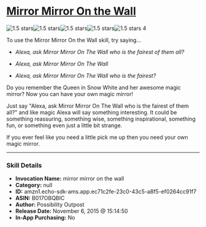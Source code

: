 # [Mirror Mirror On the Wall](http://alexa.amazon.com/#skills/amzn1.echo-sdk-ams.app.ec71c2fe-23c0-43c5-a8f5-ef0264cc91f7)
![1.5 stars](../../images/ic_star_black_18dp_1x.png)![1.5 stars](../../images/ic_star_half_black_18dp_1x.png)![1.5 stars](../../images/ic_star_border_black_18dp_1x.png)![1.5 stars](../../images/ic_star_border_black_18dp_1x.png)![1.5 stars](../../images/ic_star_border_black_18dp_1x.png) 4

To use the Mirror Mirror On the Wall skill, try saying...

* *Alexa, ask Mirror Mirror On The Wall who is the fairest of them all?*

* *Alexa, ask Mirror Mirror On The Wall*

* *Alexa, ask Mirror Mirror On The Wall who is the fairest?*

Do you remember the Queen in Snow White and her awesome magic mirror? Now you can have your own magic mirror!

Just say "Alexa, ask Mirror Mirror On The Wall who is the fairest of them all?" and like magic Alexa will say something interesting. It could be something reassuring, something wise, something inspirational, something fun, or something even just a little bit strange.

If you ever feel like you need a little pick me up then you need your own magic mirror.

***

### Skill Details

* **Invocation Name:** mirror mirror on the wall
* **Category:** null
* **ID:** amzn1.echo-sdk-ams.app.ec71c2fe-23c0-43c5-a8f5-ef0264cc91f7
* **ASIN:** B017OBQBIC
* **Author:** Possibility Outpost
* **Release Date:** November 6, 2015 @ 15:14:50
* **In-App Purchasing:** No
